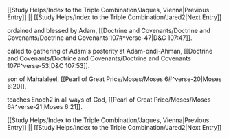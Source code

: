 [[Study Helps/Index to the Triple Combination/Jaques, Vienna|Previous Entry]]  ||  [[Study Helps/Index to the Triple Combination/Jared2|Next Entry]]

 ordained and blessed by Adam, [[Doctrine and Covenants/Doctrine and Covenants/Doctrine and Covenants 107#^verse-47|D&C 107:47]].

 called to gathering of Adam's posterity at Adam-ondi-Ahman, [[Doctrine and Covenants/Doctrine and Covenants/Doctrine and Covenants 107#^verse-53|D&C 107:53]].

 son of Mahalaleel, [[Pearl of Great Price/Moses/Moses 6#^verse-20|Moses 6:20]].

 teaches Enoch2 in all ways of God, [[Pearl of Great Price/Moses/Moses 6#^verse-21|Moses 6:21]].

[[Study Helps/Index to the Triple Combination/Jaques, Vienna|Previous Entry]]  ||  [[Study Helps/Index to the Triple Combination/Jared2|Next Entry]]